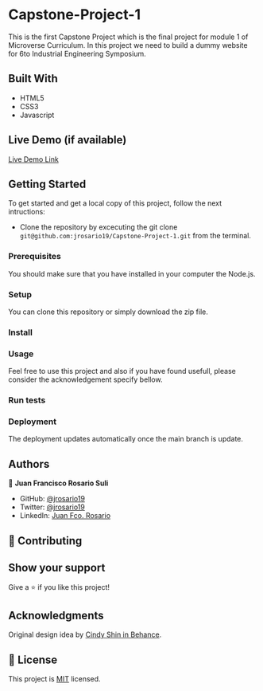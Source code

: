 # Capstone-Project-1
This is the first Capstone Project which is the final project for module 1 of Microverse Curriculum. In this project we need to build a dummy website for 6to Industrial Engineering Symposium.

## Built With
- HTML5
- CSS3
- Javascript

## Live Demo (if available)

[Live Demo Link](https://jrosario19.github.io/Capstone-Project-1/)

## Getting Started
To get started and get a local copy of this project, follow the next intructions:
- Clone the repository by excecuting the git clone ```git@github.com:jrosario19/Capstone-Project-1.git``` from the terminal.

### Prerequisites
You should make sure that you have installed in your computer the Node.js.

### Setup
You can clone this repository or simply download the zip file.

### Install


### Usage
Feel free to use this project and also if you have found usefull, please consider the acknowledgement specify bellow.

### Run tests

### Deployment
The deployment updates automatically once the main branch is update.

## Authors

👤 **Juan Francisco Rosario Suli**

- GitHub: [@jrosario19](https://github.com/jrosario19)
- Twitter: [@jrosario19](https://twitter.com/jrosario19)
- LinkedIn: [Juan Fco. Rosario](https://linkedin.com/in/juan-francisco-rosario-suli-44595051)

## 🤝 Contributing

## Show your support
Give a ⭐️ if you like this project!

## Acknowledgments
Original design idea by [Cindy Shin in Behance](https://www.behance.net/gallery/29845175/CC-Global-Summit-2015).

## 📝 License
This project is [MIT](./MIT.md) licensed.
